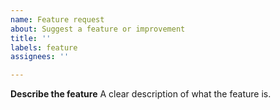 ```yaml
---
name: Feature request
about: Suggest a feature or improvement
title: ''
labels: feature
assignees: ''

---
```


**Describe the feature**
A clear description of what the feature is.
